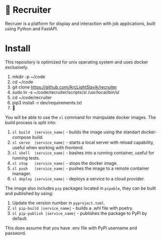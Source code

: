 # 🎯 Recruiter

Recruier is a platform for display and interaction with job applications, built using Python and FastAPI.

# Install

This repository is optimized for unix operating system and uses docker exclusively.

1. mkdir -p ~/code
2. cd ~/code
3. git clone https://github.com/ArcLightSlavik/recruiter
4. sudo ln -s ~/code/recruiter/scripts/sl /usr/local/bin/sl
5. cd ~/code/recruiter
6. pip3 install -r dev/requirements.txt
7. 🚀

You will be able to use the `sl` command for manipulate docker images.
The build process is split into:
1. `sl build  |service_name|` - builds the image using the standart docker-compose build.
2. `sl serve  |service_name|` - starts a local server with reload capability, useful when working with frontend.
3. `sl shell  |service_name|` - bashes into a running container, useful for running tests.
4. `sl stop   |service_name|` - stops the docker image.
5. `sl push   |service_name|` - pushes the image to a remote container manager.
6. `sl deploy |service_name|` - deploys a service to a cloud provider.

The image also includes `pip` packages located in `pipable`, they can be built and published by using:
1. Update the version number in `pyproject.toml`.
2. `sl pip-build |service_name|` - builds a .whl file with poetry.
3. `sl pip-publish |service_name|` - publishes the package to PyPi by default.

This does assume that you have .env file with PyPi username and password.
